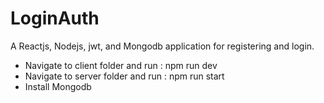 # LoginAuth

A Reactjs, Nodejs, jwt, and Mongodb application for registering and login.


- Navigate to client folder and run : npm run dev
- Navigate to server folder and run : npm run start
- Install Mongodb